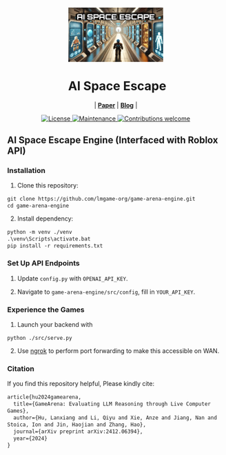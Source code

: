 <p align="center">
<img src="img/pic1_rectangle.jpg" alt="AI-SPACE-ESCAPE" width="220" align="center">
</p>

<div align="center"><h1>&nbsp;AI Space Escape</h1></div>

<p align="center">
| <a href="https://arxiv.org/pdf/2412.06394"><b>Paper</b></a> | <a href="https://lmgame.org/#/blog/ai_space_escape/"><b>Blog</b></a> |
</p>

<p align="center">
  <a href="https://opensource.org/licenses/Apache-2.0">
    <img src="https://img.shields.io/badge/License-Apache_2.0-blue.svg" alt="License">
  </a>
  <a href="https://github.com/lmgame-org/ai-space-escape-engine/issues">
    <img src="https://img.shields.io/badge/Maintained%3F-yes-green.svg" alt="Maintenance">
  </a>
  <a href="https://github.com/lmgame-org/ai-space-escape-engine/pulls">
    <img src="https://img.shields.io/badge/Contributions-welcome-brightgreen.svg?style=flat" alt="Contributions welcome">
  </a>
</p>


## AI Space Escape Engine (Interfaced with Roblox API)

### Installation

1. Clone this repository:
```
git clone https://github.com/lmgame-org/game-arena-engine.git
cd game-arena-engine
```
2. Install dependency:
```
python -m venv ./venv
.\venv\Scripts\activate.bat
pip install -r requirements.txt
```

### Set Up API Endpoints

1. Update `config.py` with `OPENAI_API_KEY`.

2. Navigate to `game-arena-engine/src/config`, fill in `YOUR_API_KEY`.

### Experience the Games

1. Launch your backend with
```
python ./src/serve.py
```

2. Use [ngrok](https://ngrok.com/) to perform port forwarding to make this accessible on WAN.


### Citation
If you find this repository helpful, Please kindly cite:
```
article{hu2024gamearena,
  title={GameArena: Evaluating LLM Reasoning through Live Computer Games},
  author={Hu, Lanxiang and Li, Qiyu and Xie, Anze and Jiang, Nan and Stoica, Ion and Jin, Haojian and Zhang, Hao},
  journal={arXiv preprint arXiv:2412.06394},
  year={2024}
}
```
